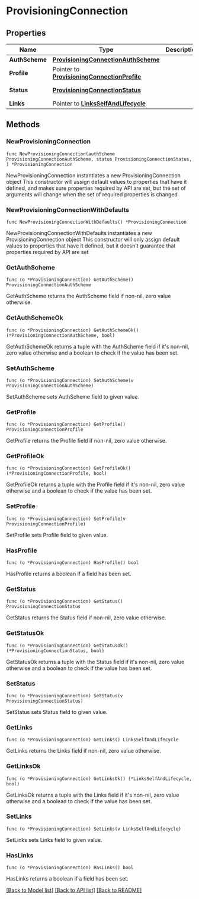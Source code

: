 # ProvisioningConnection

## Properties

Name | Type | Description | Notes
------------ | ------------- | ------------- | -------------
**AuthScheme** | [**ProvisioningConnectionAuthScheme**](ProvisioningConnectionAuthScheme.md) |  | 
**Profile** | Pointer to [**ProvisioningConnectionProfile**](ProvisioningConnectionProfile.md) |  | [optional] 
**Status** | [**ProvisioningConnectionStatus**](ProvisioningConnectionStatus.md) |  | [default to PROVISIONINGCONNECTIONSTATUS_DISABLED]
**Links** | Pointer to [**LinksSelfAndLifecycle**](LinksSelfAndLifecycle.md) |  | [optional] 

## Methods

### NewProvisioningConnection

`func NewProvisioningConnection(authScheme ProvisioningConnectionAuthScheme, status ProvisioningConnectionStatus, ) *ProvisioningConnection`

NewProvisioningConnection instantiates a new ProvisioningConnection object
This constructor will assign default values to properties that have it defined,
and makes sure properties required by API are set, but the set of arguments
will change when the set of required properties is changed

### NewProvisioningConnectionWithDefaults

`func NewProvisioningConnectionWithDefaults() *ProvisioningConnection`

NewProvisioningConnectionWithDefaults instantiates a new ProvisioningConnection object
This constructor will only assign default values to properties that have it defined,
but it doesn't guarantee that properties required by API are set

### GetAuthScheme

`func (o *ProvisioningConnection) GetAuthScheme() ProvisioningConnectionAuthScheme`

GetAuthScheme returns the AuthScheme field if non-nil, zero value otherwise.

### GetAuthSchemeOk

`func (o *ProvisioningConnection) GetAuthSchemeOk() (*ProvisioningConnectionAuthScheme, bool)`

GetAuthSchemeOk returns a tuple with the AuthScheme field if it's non-nil, zero value otherwise
and a boolean to check if the value has been set.

### SetAuthScheme

`func (o *ProvisioningConnection) SetAuthScheme(v ProvisioningConnectionAuthScheme)`

SetAuthScheme sets AuthScheme field to given value.


### GetProfile

`func (o *ProvisioningConnection) GetProfile() ProvisioningConnectionProfile`

GetProfile returns the Profile field if non-nil, zero value otherwise.

### GetProfileOk

`func (o *ProvisioningConnection) GetProfileOk() (*ProvisioningConnectionProfile, bool)`

GetProfileOk returns a tuple with the Profile field if it's non-nil, zero value otherwise
and a boolean to check if the value has been set.

### SetProfile

`func (o *ProvisioningConnection) SetProfile(v ProvisioningConnectionProfile)`

SetProfile sets Profile field to given value.

### HasProfile

`func (o *ProvisioningConnection) HasProfile() bool`

HasProfile returns a boolean if a field has been set.

### GetStatus

`func (o *ProvisioningConnection) GetStatus() ProvisioningConnectionStatus`

GetStatus returns the Status field if non-nil, zero value otherwise.

### GetStatusOk

`func (o *ProvisioningConnection) GetStatusOk() (*ProvisioningConnectionStatus, bool)`

GetStatusOk returns a tuple with the Status field if it's non-nil, zero value otherwise
and a boolean to check if the value has been set.

### SetStatus

`func (o *ProvisioningConnection) SetStatus(v ProvisioningConnectionStatus)`

SetStatus sets Status field to given value.


### GetLinks

`func (o *ProvisioningConnection) GetLinks() LinksSelfAndLifecycle`

GetLinks returns the Links field if non-nil, zero value otherwise.

### GetLinksOk

`func (o *ProvisioningConnection) GetLinksOk() (*LinksSelfAndLifecycle, bool)`

GetLinksOk returns a tuple with the Links field if it's non-nil, zero value otherwise
and a boolean to check if the value has been set.

### SetLinks

`func (o *ProvisioningConnection) SetLinks(v LinksSelfAndLifecycle)`

SetLinks sets Links field to given value.

### HasLinks

`func (o *ProvisioningConnection) HasLinks() bool`

HasLinks returns a boolean if a field has been set.


[[Back to Model list]](../README.md#documentation-for-models) [[Back to API list]](../README.md#documentation-for-api-endpoints) [[Back to README]](../README.md)



